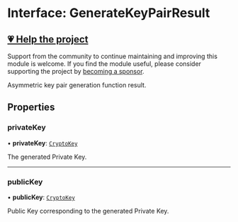 # Interface: GenerateKeyPairResult

## [💗 Help the project](https://github.com/sponsors/panva)

Support from the community to continue maintaining and improving this module is welcome. If you find the module useful, please consider supporting the project by [becoming a sponsor](https://github.com/sponsors/panva).

Asymmetric key pair generation function result.

## Properties

### privateKey

• **privateKey**: [`CryptoKey`](https://developer.mozilla.org/docs/Web/API/CryptoKey)

The generated Private Key.

***

### publicKey

• **publicKey**: [`CryptoKey`](https://developer.mozilla.org/docs/Web/API/CryptoKey)

Public Key corresponding to the generated Private Key.
